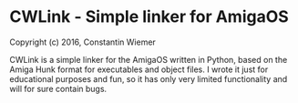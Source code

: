 # CWLink - Simple linker for AmigaOS

Copyright (c) 2016, Constantin Wiemer

CWLink is a simple linker for the AmigaOS written in Python, based on the Amiga Hunk format for executables and object files. I wrote it just for educational purposes and fun, so it has only very limited functionality and will for sure contain bugs.
